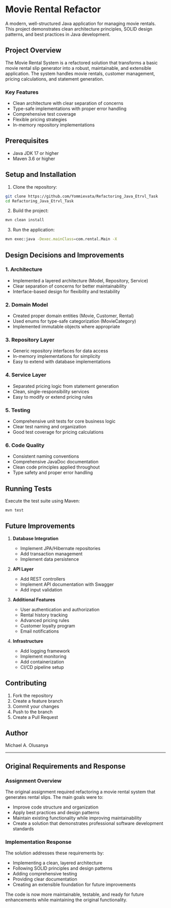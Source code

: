 # Movie Rental Refactor

A modern, well-structured Java application for managing movie rentals. This project demonstrates clean architecture principles, SOLID design patterns, and best practices in Java development.

## Project Overview

The Movie Rental System is a refactored solution that transforms a basic movie rental slip generator into a robust, maintainable, and extensible application. The system handles movie rentals, customer management, pricing calculations, and statement generation.

### Key Features

- Clean architecture with clear separation of concerns
- Type-safe implementations with proper error handling
- Comprehensive test coverage
- Flexible pricing strategies
- In-memory repository implementations

## Prerequisites

- Java JDK 17 or higher
- Maven 3.6 or higher

## Setup and Installation

1. Clone the repository:
```bash
git clone https://github.com/Yommievata/Refactoring_Java_Etrvl_Task
cd Refactoring_Java_Etrvl_Task
```

2. Build the project:
```bash
mvn clean install
```

3. Run the application:
```bash
mvn exec:java -Dexec.mainClass=com.rental.Main -X
```

## Design Decisions and Improvements

### 1. Architecture
- Implemented a layered architecture (Model, Repository, Service)
- Clear separation of concerns for better maintainability
- Interface-based design for flexibility and testability

### 2. Domain Model
- Created proper domain entities (Movie, Customer, Rental)
- Used enums for type-safe categorization (MovieCategory)
- Implemented immutable objects where appropriate

### 3. Repository Layer
- Generic repository interfaces for data access
- In-memory implementations for simplicity
- Easy to extend with database implementations

### 4. Service Layer
- Separated pricing logic from statement generation
- Clean, single-responsibility services
- Easy to modify or extend pricing rules

### 5. Testing
- Comprehensive unit tests for core business logic
- Clear test naming and organization
- Good test coverage for pricing calculations

### 6. Code Quality
- Consistent naming conventions
- Comprehensive JavaDoc documentation
- Clean code principles applied throughout
- Type safety and proper error handling

## Running Tests

Execute the test suite using Maven:
```bash
mvn test
```

## Future Improvements

1. **Database Integration**
    - Implement JPA/Hibernate repositories
    - Add transaction management
    - Implement data persistence

2. **API Layer**
    - Add REST controllers
    - Implement API documentation with Swagger
    - Add input validation

3. **Additional Features**
    - User authentication and authorization
    - Rental history tracking
    - Advanced pricing rules
    - Customer loyalty program
    - Email notifications

4. **Infrastructure**
    - Add logging framework
    - Implement monitoring
    - Add containerization
    - CI/CD pipeline setup

## Contributing

1. Fork the repository
2. Create a feature branch
3. Commit your changes
4. Push to the branch
5. Create a Pull Request

## Author

Michael A. Olusanya

---

## Original Requirements and Response

### Assignment Overview
The original assignment required refactoring a movie rental system that generates rental slips. The main goals were to:
- Improve code structure and organization
- Apply best practices and design patterns
- Maintain existing functionality while improving maintainability
- Create a solution that demonstrates professional software development standards

### Implementation Response
The solution addresses these requirements by:
- Implementing a clean, layered architecture
- Following SOLID principles and design patterns
- Adding comprehensive testing
- Providing clear documentation
- Creating an extensible foundation for future improvements

The code is now more maintainable, testable, and ready for future enhancements while maintaining the original functionality.
